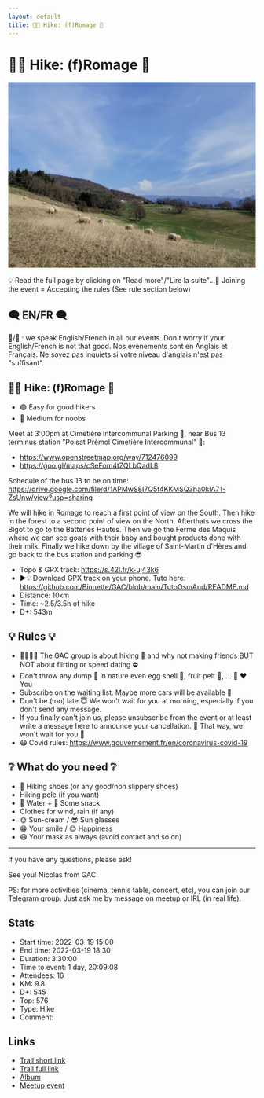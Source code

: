 ```yaml
---
layout: default
title: 🥾🔵 Hike: (f)Romage 🧀
---
```


# 🥾🔵 Hike: (f)Romage 🧀

![2022-03-19](../img/orig/2022-03-19.jpg)

💡 Read the full page by clicking on "Read more"/"Lire la suite"...💜
Joining the event = Accepting the rules (See rule section below)

##  🗨️ EN/FR 🗨️ 
🦅/🐓 : we speak English/French in all our events. Don't worry if your English/French is not that good. Nos évènements sont en Anglais et Français. Ne soyez pas inquiets si votre niveau d'anglais n'est pas "suffisant".

##  🥾🔵 Hike: (f)Romage 🧀 

* 🟢 Easy for good hikers
* 🔵 Medium for noobs

Meet at 3:00pm at Cimetière Intercommunal Parking 🚗, near Bus 13 terminus station "Poisat Prémol Cimetière Intercommunal" 🚌:

* https://www.openstreetmap.org/way/712476099
* https://goo.gl/maps/cSeFom4tZQLbQadL8

Schedule of the bus 13 to be on time: https://drive.google.com/file/d/1APMwS8I7Q5f4KKMSQ3ha0klA71-ZsUnw/view?usp=sharing

We will hike in Romage to reach a first point of view on the South. Then hike in the forest to a second point of view on the North. Afterthats we cross the Bigot to go to the Batteries Hautes. Then we go the Ferme des Maquis where we can see goats with their baby and bought products done with their milk. Finally we hike down by the village of Saint-Martin d'Hères and go back to the bus station and parking 😎

* Topo & GPX track: https://s.42l.fr/k-uj43k6
* ▶💡 Download GPX track on your phone. Tuto here: https://github.com/Binnette/GAC/blob/main/TutoOsmAnd/README.md
* Distance: 10km
* Time: \~2.5/3.5h of hike
* D+: 543m

##  💡 Rules 💡 

* 🚶‍♀️🚶‍♂️ The GAC group is about hiking 🥾 and why not making friends BUT NOT about flirting or speed dating ⛔
* Don't throw any dump 🚮 in nature even egg shell 🥚, fruit pelt 🍌, ... 🌳 ❤️ You
* Subscribe on the waiting list. Maybe more cars will be available 🚗
* Don't be (too) late 😇 We won't wait for you at morning, especially if you don't send any message.
* If you finally can't join us, please unsubscribe from the event or at least write a message here to announce your cancellation. 💜 That way, we won't wait for you 💜
* 😷 Covid rules: https://www.gouvernement.fr/en/coronavirus-covid-19

##  ❔ What do you need ❔ 

* 🥾 Hiking shoes (or any good/non slippery shoes)
* Hiking pole (if you want)
* 🧃 Water + 🍫 Some snack
* Clothes for wind, rain (if any)
* 🌞 Sun-cream / 😎 Sun glasses
* 😁 Your smile / 😊 Happiness
* 😷 Your mask as always (avoid contact and so on)

***

If you have any questions, please ask!

See you! Nicolas from GAC.

PS: for more activities (cinema, tennis table, concert, etc), you can join our Telegram group. Just ask me by message on meetup or IRL (in real life).

## Stats

- Start time: 2022-03-19 15:00
- End time: 2022-03-19 18:30
- Duration: 3:30:00
- Time to event: 1 day, 20:09:08
- Attendees: 16
- KM: 9.8
- D+: 545
- Top: 576
- Type: Hike
- Comment: 

## Links

- [Trail short link](https://s.42l.fr/k-uj43k6)
- [Trail full link]()
- [Album](https://binnette.github.io/GacImg2022/2022-03-19-🥾🔵-Hike-fRomage-🧀.html)
- [Meetup event](https://www.meetup.com/grenoble-adventure-club-english-french/events/284680913/)

